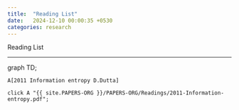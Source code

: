 ```yaml
---
title:  "Reading List"
date:   2024-12-10 00:00:35 +0530
categories: research
---
```


Reading List

---
<div class="mermaid">
graph TD;

    A[2011 Information entropy D.Dutta] 

    click A "{{ site.PAPERS-ORG }}/PAPERS-ORG/Readings/2011-Information-entropy.pdf";
</div>

    
    
